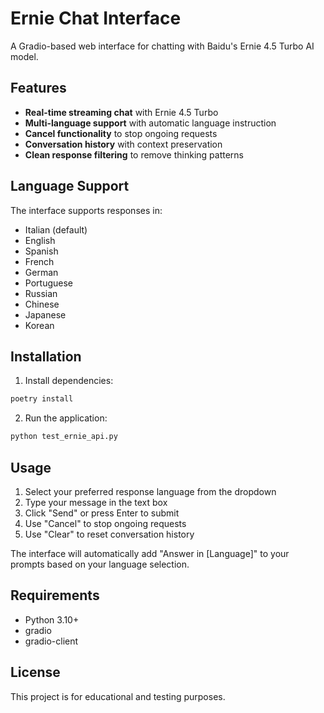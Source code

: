 # Ernie Chat Interface

A Gradio-based web interface for chatting with Baidu's Ernie 4.5 Turbo AI model.

## Features

- **Real-time streaming chat** with Ernie 4.5 Turbo
- **Multi-language support** with automatic language instruction
- **Cancel functionality** to stop ongoing requests
- **Conversation history** with context preservation
- **Clean response filtering** to remove thinking patterns

## Language Support

The interface supports responses in:
- Italian (default)
- English
- Spanish
- French
- German
- Portuguese
- Russian
- Chinese
- Japanese
- Korean

## Installation

1. Install dependencies:
```bash
poetry install
```

2. Run the application:
```bash
python test_ernie_api.py
```

## Usage

1. Select your preferred response language from the dropdown
2. Type your message in the text box
3. Click "Send" or press Enter to submit
4. Use "Cancel" to stop ongoing requests
5. Use "Clear" to reset conversation history

The interface will automatically add "Answer in [Language]" to your prompts based on your language selection.

## Requirements

- Python 3.10+
- gradio
- gradio-client

## License

This project is for educational and testing purposes.